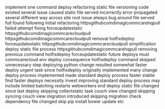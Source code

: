 implement one command deploy refactoring static file versioning code existed several issue caused static file served incorrectly error propagated several different way across site root issue always bug around file served full found following initial refactoring httpsgithubcomdimagicommcarehqpull failed attempt fixing forceupdatestatic httpsgithubcomdimagicommcarecloudpull httpsgithubcomdimagicommcarecloudpull removal hotfixdeploy forceupdatestatic httpsgithubcomdimagicommcarecloudpull simplification deploy static file process httpsgithubcomdimagicommcarehqpull removing previous command hotfixdeploy forceupdatestatic future deploys must commcarecloud env deploy consequence hotfixdeploy command skipped unnecessary step deploying python change resulted somewhat faster deploy urgent task since hotfixdeploy originally implemented many change deploy process implemented made standard deploy process faster stable find faster deploys necessity invest improving standard deploy process may include limited batching restarts webworkers end deploy static file changed since last deploy skipping collectstatic task couch view changed skipping syncing couch view migration introduced skipping migration check dependency file changed skip pip install bower update etc
